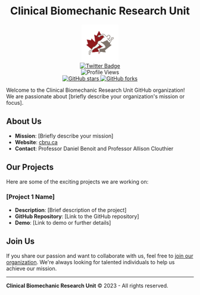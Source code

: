 <div id="header" align="center">
  <h1>Clinical Biomechanic Research Unit</h1>
  <img src="profile/media/TWITTER_PROFILE_ICON-removebg-preview.png" width="100"/>
</div>

<div id="badges" align="center">
  <a href="https://twitter.com/CBRUottawa">
    <img src="https://img.shields.io/badge/Twitter-blue?style=for-the-badge&logo=twitter&logoColor=white" alt="Twitter Badge"/>
  </a>
  <br />
  <img src="https://komarev.com/ghpvc/?username=Clinical-Biomechanics-Research-Unit&style=flat-square&color=blue" alt="Profile Views"/>
</div>

<div align="center">
  <a href="https://github.com/Clinical-Biomechanics-Research-Unit">
    <img src="https://img.shields.io/github/stars/Clinical-Biomechanics-Research-Unit" alt="GitHub stars"/>
  </a>
  <a href="https://github.com/Clinical-Biomechanics-Research-Unit">
    <img src="https://img.shields.io/github/forks/Clinical-Biomechanics-Research-Unit" alt="GitHub forks"/>
  </a>
</div>

Welcome to the Clinical Biomechanic Research Unit GitHub organization! We are passionate about [briefly describe your organization's mission or focus].

## About Us

- **Mission**: [Briefly describe your mission]
- **Website**: [cbru.ca](http://cbru.ca)
- **Contact**: Professor Daniel Benoit and Professor Allison Clouthier

## Our Projects

Here are some of the exciting projects we are working on:

### [Project 1 Name]

- **Description**: [Brief description of the project]
- **GitHub Repository**: [Link to the GitHub repository]
- **Demo**: [Link to demo or further details]

## Join Us

If you share our passion and want to collaborate with us, feel free to [join our organization](https://github.com/your-org-name). We're always looking for talented individuals to help us achieve our mission.

---

**Clinical Biomechanic Research Unit** &copy; 2023 - All rights reserved.

